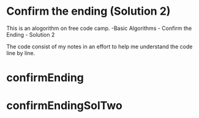 # Confirm the ending (Solution 2)

This is an alogorithm on free code camp.
    -Basic Algorithms
        - Confirm the Ending - Solution 2

The code consist of my notes in an effort to help me understand the code line by line. 

# confirmEnding


# confirmEndingSolTwo

